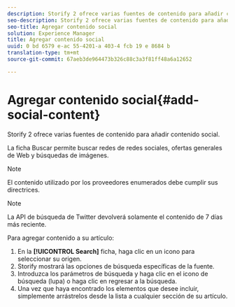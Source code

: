 ```yaml
---
description: Storify 2 ofrece varias fuentes de contenido para añadir contenido social.
seo-description: Storify 2 ofrece varias fuentes de contenido para añadir contenido social.
seo-title: Agregar contenido social
solution: Experience Manager
title: Agregar contenido social
uuid: 0 bd 6579 e-ac 55-4201-a 403-4 fcb 19 e 8684 b
translation-type: tm+mt
source-git-commit: 67aeb3de964473b326c88c3a3f81ff48a6a12652

---
```



# Agregar contenido social{#add-social-content}

Storify 2 ofrece varias fuentes de contenido para añadir contenido social.

La ficha Buscar permite buscar redes de redes sociales, ofertas generales de Web y búsquedas de imágenes.

>[!NOTE]
>
>El contenido utilizado por los proveedores enumerados debe cumplir sus directrices.

>[!NOTE]
>
>La API de búsqueda de Twitter devolverá solamente el contenido de 7 días más reciente.

Para agregar contenido a su artículo:

1. En la **[!UICONTROL Search]** ficha, haga clic en un icono para seleccionar su origen.
1. Storify mostrará las opciones de búsqueda específicas de la fuente.
1. Introduzca los parámetros de búsqueda y haga clic en el icono de búsqueda (lupa) o haga clic en regresar a la búsqueda.
1. Una vez que haya encontrado los elementos que desee incluir, simplemente arrástrelos desde la lista a cualquier sección de su artículo.
